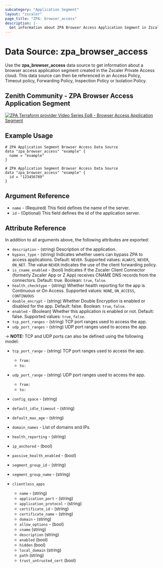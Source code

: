 ```yaml
---
subcategory: "Application Segment"
layout: "zscaler"
page_title: "ZPA: browser_access"
description: |-
  Get information about ZPA Browser Access Application Segment in Zscaler Private Access cloud.
---
```


# Data Source: zpa_browser_access

Use the **zpa_browser_access** data source to get information about a browser access application segment created in the Zscaler Private Access cloud. This data source can then be referenced in an Access Policy, Timeout policy, Forwarding Policy, Inspection Policy or Isolation Policy.

## Zenith Community - ZPA Browser Access Application Segment

[![ZPA Terraform provider Video Series Ep8 - Browser Access Application Segment](https://raw.githubusercontent.com/zscaler/terraform-provider-zpa/master/images/zpa_browser_access_application_segments.svg)](https://community.zscaler.com/t/zpa-terraform-provider-video-series-ep-8-zpa-browser-access-application-segment/19150)

## Example Usage

```hcl
# ZPA Application Segment Browser Access Data Source
data "zpa_browser_access" "example" {
  name = "example"
}
```

```hcl
# ZPA Application Segment Browser Access Data Source
data "zpa_browser_access" "example" {
  id = "123456789"
}
```

## Argument Reference

* `name` - (Required) This field defines the name of the server.
* `id` - (Optional) This field defines the id of the application server.

## Attribute Reference

In addition to all arguments above, the following attributes are exported:

* `description` - (string) Description of the application.
* `bypass_type` - (string) Indicates whether users can bypass ZPA to access applications. Default: `NEVER`. Supported values: `ALWAYS`, `NEVER`, `ON_NET`. The value `NEVER` indicates the use of the client forwarding policy.
* `is_cname_enabled` - (bool) Indicates if the Zscaler Client Connector (formerly Zscaler App or Z App) receives CNAME DNS records from the connectors. Default: true. Boolean: `true`, `false`.
* `health_checktype` - (string) Whether health reporting for the app is Continuous or On Access. Supported values: `NONE`, `ON_ACCESS`, `CONTINUOUS`
* `double_encrypt` - (string) Whether Double Encryption is enabled or disabled for the app. Default: false. Boolean: `true`, `false`.
* `enabled` - (Boolean) Whether this application is enabled or not. Default: false. Supported values: `true`, `false`.
* `tcp_port_ranges` - (string) TCP port ranges used to access the app.
* `udp_port_ranges` - (string) UDP port ranges used to access the app.

-> **NOTE:**  TCP and UDP ports can also be defined using the following model:

* `tcp_port_range` - (string) TCP port ranges used to access the app.
  * `from:`
  * `to:`
* `udp_port_range` - (string) UDP port ranges used to access the app.
  * `from:`
  * `to:`

* `config_space` - (string)
* `default_idle_timeout` - (string)
* `default_max_age` - (string)
* `domain_names` - List of domains and IPs.
* `health_reporting` - (string)
* `ip_anchored` - (bool)
* `passive_health_enabled` - (bool)
* `segment_group_id` - (string)
* `segment_group_name` - (string)

* `clientless_apps`
  * `name` - (string)
  * `application_port` - (string)
  * `application_protocol` - (string)
  * `certificate_id` - (string)
  * `certificate_name` - (string)
  * `domain` - (string)
  * `allow_options` - (bool)
  * `cname` (string)
  * `description` (string)
  * `enabled` (bool)
  * `hidden` (bool)
  * `local_domain` (string)
  * `path` (string)
  * `trust_untrusted_cert` (bool)
